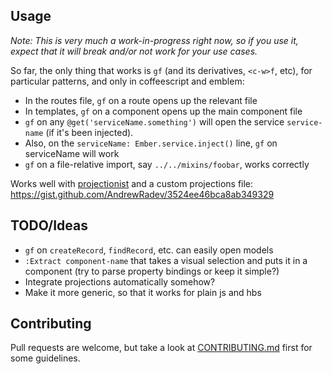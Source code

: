 ## Usage

*Note: This is very much a work-in-progress right now, so if you use it, expect that it will break and/or not work for your use cases.*

So far, the only thing that works is `gf` (and its derivatives, `<c-w>f`,
etc), for particular patterns, and only in coffeescript and emblem:

- In the routes file, `gf` on a route opens up the relevant file
- In templates, `gf` on a component opens up the main component file
- `gf` on any `@get('serviceName.something')` will open the service
  `service-name` (if it's been injected).
- Also, on the `serviceName: Ember.service.inject()` line, `gf` on serviceName
  will work
- `gf` on a file-relative import, say `../../mixins/foobar`, works correctly

Works well with [projectionist](https://github.com/tpope/vim-projectionist)
and a custom projections file: https://gist.github.com/AndrewRadev/3524ee46bca8ab349329

## TODO/Ideas

- `gf` on `createRecord`, `findRecord`, etc. can easily open models
- `:Extract component-name` that takes a visual selection and puts it in a
  component (try to parse property bindings or keep it simple?)
- Integrate projections automatically somehow?
- Make it more generic, so that it works for plain js and hbs

## Contributing

Pull requests are welcome, but take a look at [CONTRIBUTING.md](https://github.com/AndrewRadev/ember-tools.vim/blob/master/CONTRIBUTING.md) first for some guidelines.
